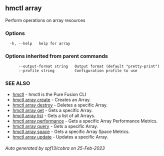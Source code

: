 ## hmctl array

Perform operations on array resources

### Options

```
  -h, --help   help for array
```

### Options inherited from parent commands

```
      --output-format string   Output format (default "pretty-print")
      --profile string         Configuration profile to use
```

### SEE ALSO

* [hmctl](hmctl.md)	 - hmctl is the Pure Fusion CLI
* [hmctl array create](hmctl_array_create.md)	 - Creates an Array.
* [hmctl array destroy](hmctl_array_destroy.md)	 - Deletes a specific Array.
* [hmctl array get](hmctl_array_get.md)	 - Gets a specific Array.
* [hmctl array list](hmctl_array_list.md)	 - Gets a list of all Arrays.
* [hmctl array performance](hmctl_array_performance.md)	 - Gets a specific Array Performance Metrics.
* [hmctl array query](hmctl_array_query.md)	 - Gets a specific Array.
* [hmctl array space](hmctl_array_space.md)	 - Gets a specific Array Space Metrics.
* [hmctl array update](hmctl_array_update.md)	 - Updates a specific Array.

###### Auto generated by spf13/cobra on 25-Feb-2023
